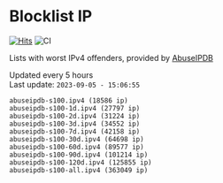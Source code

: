 # Blocklist IP

[![Hits](https://hits.seeyoufarm.com/api/count/incr/badge.svg?url=https%3A%2F%2Fgithub.com%2Fborestad%2Fblocklist-ip%2F&count_bg=%2379C83D&title_bg=%23555555&icon=&icon_color=%23E7E7E7&title=hits&edge_flat=false)](https://hits.seeyoufarm.com)  ![CI](https://img.shields.io/github/workflow/status/borestad/blocklist-ip/CI?style=flat-square)

Lists with worst IPv4 offenders, provided by [AbuseIPDB](https://www.abuseipdb.com/)

<!-- FOOTER-PLACEHOLDER -->
Updated every 5 hours<br>
Last update: `2023-09-05 - 15:06:55`
```
abuseipdb-s100.ipv4 (18586 ip)
abuseipdb-s100-1d.ipv4 (27797 ip)
abuseipdb-s100-2d.ipv4 (31224 ip)
abuseipdb-s100-3d.ipv4 (34552 ip)
abuseipdb-s100-7d.ipv4 (42158 ip)
abuseipdb-s100-30d.ipv4 (64698 ip)
abuseipdb-s100-60d.ipv4 (89577 ip)
abuseipdb-s100-90d.ipv4 (101214 ip)
abuseipdb-s100-120d.ipv4 (125855 ip)
abuseipdb-s100-all.ipv4 (363049 ip)
```
